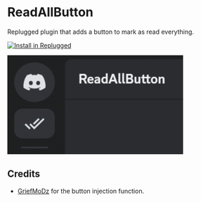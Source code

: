 # ReadAllButton

Replugged plugin that adds a button to mark as read everything.

[![Install in Replugged](https://img.shields.io/badge/-Install%20in%20Replugged-blue?style=for-the-badge&logo=none)](https://replugged.dev/install?identifier=FedeIlLeone/ReadAllButton&source=github)

<img src="assets/preview.gif" width="400">

## Credits

- [GriefMoDz](https://github.com/griefmodz) for the button injection function.
